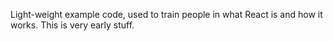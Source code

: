 Light-weight example code, used to train people in what React is and how it works. This is very early stuff.
